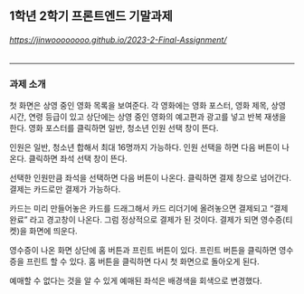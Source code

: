 ## 1학년 2학기 프론트엔드 기말과제
###### https://jinwoooooooo.github.io/2023-2-Final-Assignment/

<hr>

### 과제 소개

첫 화면은 상영 중인 영화 목록을 보여준다. 각 영화에는 영화 포스터, 영화 제목, 상영 시간, 
연령 등급이 있고 상단에는 상영 중인 영화의 예고편과 광고를 넣고 반복 재생을 한다.
영화 포스터를 클릭하면 일반, 청소년 인원 선택 창이 뜬다. 

인원은 일반, 청소년 합해서 최대 16명까지 가능하다.
인원 선택을 하면 다음 버튼이 나온다. 클릭하면 좌석 선택 창이 뜬다.

선택한 인원만큼 좌석을 선택하면 다음 버튼이 나온다. 클릭하면 결제 창으로 넘어간다.
결제는 카드로만 결제가 가능하다.

카드는 미리 만들어놓은 카드를 드래그해서 카드 리더기에 올려놓으면 결제되고 “결제 완료” 
라고 경고창이 나온다. 그럼 정상적으로 결제가 된 것이다.
결제가 되면 영수증(티켓)을 화면에 띄운다.

영수증이 나온 화면 상단에 홈 버튼과 프린트 버튼이 있다.
프린트 버튼을 클릭하면 영수증을 프린트 할 수 있다.
홈 버튼을 클릭하면 다시 첫 화면으로 돌아오게 된다.

예매할 수 없다는 것을 알 수 있게 예매된 좌석은 배경색을 회색으로 변경했다.
